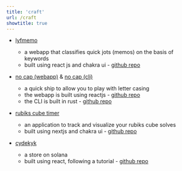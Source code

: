 ```yaml
---
title: 'craft'
url: /craft
showtitle: true
---
```


* [lyfmemo](https://lyfmemo.vercel.app/)
  * a webapp that classifies quick jots (memos) on the basis of keywords
  * built using react js and chakra ui - [github repo](https://github.com/shubhxms/lyfmemo)

* [no cap (webapp)](https://no-cap.vercel.app/) & [no cap (cli)](https://no-cap.netlify.app/)
  * a quick ship to allow you to play with letter casing
  * the webapp is built using reactjs - [github repo](https://github.com/shubhxms/no-cap)
  * the CLI is built in rust - [github repo](https://github.com/shubhxms/nocap)

* [rubiks cube timer](https://cubetimer.vercel.app/)
  * an application to track and visualize your rubiks cube solves
  * built using nextjs and chakra ui - [github repo](https://github.com/shubhxms/cubetimer)

* [cydekyk](https://cydekyk.vercel.app/)
  * a store on solana
  * built using react, following a tutorial - [github repo](https://github.com/shubhxms/cydekyk)